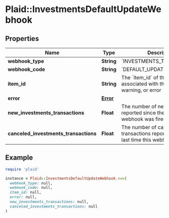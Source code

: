# Plaid::InvestmentsDefaultUpdateWebhook

## Properties

| Name | Type | Description | Notes |
| ---- | ---- | ----------- | ----- |
| **webhook_type** | **String** | &#x60;INVESTMENTS_TRANSACTIONS&#x60; |  |
| **webhook_code** | **String** | &#x60;DEFAULT_UPDATE&#x60; |  |
| **item_id** | **String** | The &#x60;item_id&#x60; of the Item associated with this webhook, warning, or error |  |
| **error** | [**Error**](Error.md) |  | [optional] |
| **new_investments_transactions** | **Float** | The number of new transactions reported since the last time this webhook was fired. |  |
| **canceled_investments_transactions** | **Float** | The number of canceled transactions reported since the last time this webhook was fired. |  |

## Example

```ruby
require 'plaid'

instance = Plaid::InvestmentsDefaultUpdateWebhook.new(
  webhook_type: null,
  webhook_code: null,
  item_id: null,
  error: null,
  new_investments_transactions: null,
  canceled_investments_transactions: null
)
```

